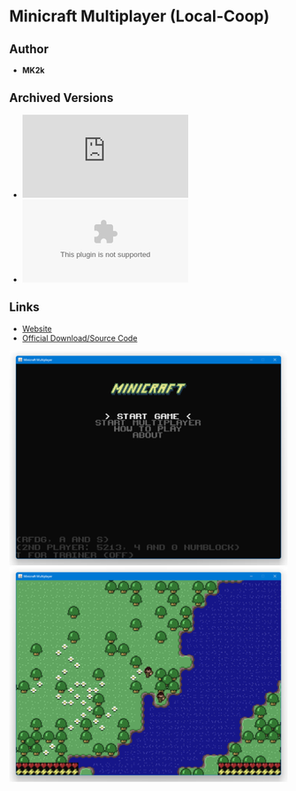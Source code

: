 <detail>

# Minicraft Multiplayer (Local-Coop)  
  
>
  
## Author 
- **MK2k** 

## Archived Versions 
- ![Minicraft Multiplayer - 1.1](https://github.com/FurnishedChunk/Minicraft-Mod-Archives/raw/master/Minicraft%20Mods/Minicraft%20Multiplayer%20(Local-Coop)/Minicraft%20Multiplayer%20%2B%20Trainer%201.1.jar) 
- ![Minicraft Multiplayer - Source Code](https://github.com/FurnishedChunk/Minicraft-Mod-Archives/raw/master/Minicraft%20Mods/Minicraft%20Multiplayer%20(Local-Coop)/Minicraft%20Multiplayer%20%2B%20Trainer%201.1%20Src.zip) 

## Links
- [Website](https://www.mk2k.net/serendipity/index.php?/archives/31-Minicraft-Multiplayer-Mod-+-Trainer.html)  
- [Official Download/Source Code](https://www.mk2k.net/serendipity/index.php?/archives/31-Minicraft-Multiplayer-Mod-+-Trainer.html)  

![minimplocal_main](https://github.com/FurnishedChunk/Minicraft-Mod-Archives/blob/master/readme_shot/minimplocal_main.png)
![minimplocal](https://github.com/FurnishedChunk/Minicraft-Mod-Archives/blob/master/readme_shot/minimplocal.png)
</detail>
<p>

<detail>